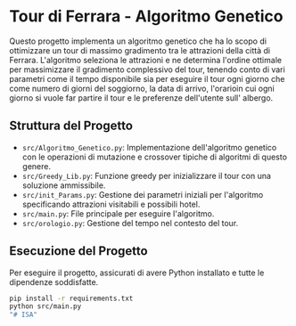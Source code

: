 # Tour di Ferrara - Algoritmo Genetico

Questo progetto implementa un algoritmo genetico che ha lo scopo di ottimizzare un tour di massimo gradimento tra le attrazioni della città di Ferrara. L'algoritmo seleziona le attrazioni e ne determina l'ordine ottimale per massimizzare il gradimento complessivo del tour, tenendo conto di vari parametri come il tempo disponibile sia per eseguire il tour ogni giorno che come numero di giorni del soggiorno, la data di arrivo, l'orarioin cui ogni giorno si vuole far partire il tour e le preferenze dell'utente sull' albergo.

## Struttura del Progetto

- `src/Algoritmo_Genetico.py`: Implementazione dell'algoritmo genetico con le operazioni di mutazione e crossover tipiche di algoritmi di questo genere.
- `src/Greedy_Lib.py`: Funzione greedy per inizializzare il tour con una soluzione ammissibile.
- `src/init_Params.py`: Gestione dei parametri iniziali per l'algoritmo specificando attrazioni visitabili e possibili hotel.
- `src/main.py`: File principale per eseguire l'algoritmo.
- `src/orologio.py`: Gestione del tempo nel contesto del tour.

## Esecuzione del Progetto

Per eseguire il progetto, assicurati di avere Python installato e tutte le dipendenze soddisfatte.

```bash
pip install -r requirements.txt
python src/main.py
"# ISA" 
